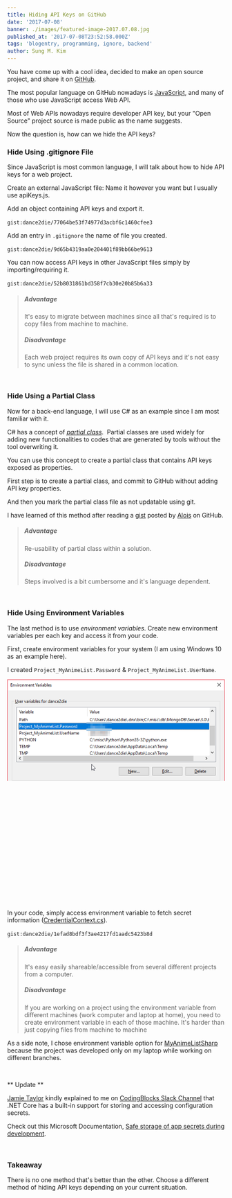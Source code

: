 ```yaml
---
title: Hiding API Keys on GitHub
date: '2017-07-08'
banner: ./images/featured-image-2017.07.08.jpg
published_at: '2017-07-08T23:52:58.000Z'
tags: 'blogentry, programming, ignore, backend'
author: Sung M. Kim
---
```


You have come up with a cool idea, decided to make an open source project, and share it on [GitHub](https://github.com/).

The most popular language on GitHub nowadays is [JavaScript](http://githut.info/), and many of those who use JavaScript access Web API.

Most of Web APIs nowadays require developer API key, but your "Open Source" project source is made public as the name suggests.

Now the question is, how can we hide the API keys?

### Hide Using .gitignore File

Since JavaScript is most common language, I will talk about how to hide API keys for a web project.

Create an external JavaScript file: Name it however you want but I usually use apiKeys.js.

Add an object containing API keys and export it.

`gist:dance2die/77064be53f74977d3acbf6c1460cfee3`

Add an entry in `.gitignore` the name of file you created.

`gist:dance2die/9d65b4319aa0e204401f89bb66be9613`

You can now access API keys in other JavaScript files simply by importing/requiring it.

`gist:dance2die/52b8031861bd358f7cb30e20b85b6a33`

> ##### Advantage
> 
> It's easy to migrate between machines since all that's required is to copy files from machine to machine.
> 
> ##### Disadvantage
> 
> Each web project requires its own copy of API keys and it's not easy to sync unless the file is shared in a common location.

 

### Hide Using a Partial Class

Now for a back-end language, I will use C# as an example since I am most familiar with it.

C# has a concept of [_partial class_](https://docs.microsoft.com/en-us/dotnet/csharp/programming-guide/classes-and-structs/partial-classes-and-methods).  Partial classes are used widely for adding new functionalities to codes that are generated by tools without the tool overwriting it.

You can use this concept to create a partial class that contains API keys exposed as properties.

First step is to create a partial class, and commit to GitHub without adding API key properties.

And then you mark the partial class file as not updatable using git.

I have learned of this method after reading a [gist](https://gist.github.com/aloisdg/38a6a09b614d8455b6d1e685a77a5eba) posted by [Alois](https://github.com/aloisdg) on GitHub.

> ##### Advantage
> 
> Re-usability of partial class within a solution.
> 
> ##### Disadvantage
> 
> Steps involved is a bit cumbersome and it's language dependent.

 

### Hide Using Environment Variables

The last method is to use _environment variables_. Create new environment variables per each key and access it from your code.

First, create environment variables for your system (I am using Windows 10 as an example here).

I created `Project_MyAnimeList.Password` & `Project_MyAnimeList.UserName`.

![](./images/Environment-Variable.png)

 

 

 

 

 

 

 

 

 

In your code, simply access environment variable to fetch secret information ([CredentialContext.cs](https://github.com/dance2die/MyAnimeListSharp/blob/master/Project.MyAnimeList/Project.MyAnimeList/Auth/CredentialContext.cs)).

`gist:dance2die/1efad8bdf3f3ae4217fd1aadc5423b8d`

> ##### Advantage
> 
> It's easy easily shareable/accessible from several different projects from a computer.
> 
> ##### Disadvantage
> 
> If you are working on a project using the environment variable from different machines (work computer and laptop at home), you need to create environment variable in each of those machine. It's harder than just copying files from machine to machine

As a side note, I chose environment variable option for [MyAnimeListSharp](https://github.com/dance2die/MyAnimeListSharp) because the project was developed only on my laptop while working on different branches.

 

** Update **

[Jamie Taylor](https://www.gaprogman.com/) kindly explained to me on [CodingBlocks Slack Channel](https://www.codingblocks.net/slack/) that .NET Core has a built-in support for storing and accessing configuration secrets.

Check out this Microsoft Documentation, [Safe storage of app secrets during development](https://docs.microsoft.com/en-us/aspnet/core/security/app-secrets).

 

### Takeaway

There is no one method that's better than the other. Choose a different method of hiding API keys depending on your current situation.

